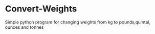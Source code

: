 # Convert-Weights

Simple python program for changing weights
from kg to pounds,quintal, ounces and tonnes
